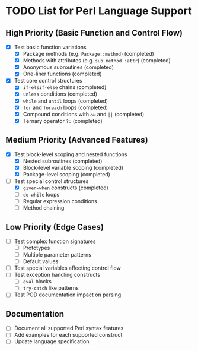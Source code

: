 # TODO List for Perl Language Support

## High Priority (Basic Function and Control Flow)
- [x] Test basic function variations
  - [x] Package methods (e.g. `Package::method`) (completed)
  - [x] Methods with attributes (e.g. `sub method :attr`) (completed)
  - [x] Anonymous subroutines (completed)
  - [x] One-liner functions (completed)
- [x] Test core control structures
  - [x] `if-elsif-else` chains (completed)
  - [x] `unless` conditions (completed)
  - [x] `while` and `until` loops (completed)
  - [x] `for` and `foreach` loops (completed)
  - [x] Compound conditions with `&&` and `||` (completed)
  - [x] Ternary operator `?:` (completed)

## Medium Priority (Advanced Features)
- [x] Test block-level scoping and nested functions
  - [x] Nested subroutines (completed)
  - [x] Block-level variable scoping (completed)
  - [x] Package-level scoping (completed)
- [ ] Test special control structures
  - [x] `given-when` constructs (completed)
  - [ ] `do-while` loops
  - [ ] Regular expression conditions
  - [ ] Method chaining

## Low Priority (Edge Cases)
- [ ] Test complex function signatures
  - [ ] Prototypes
  - [ ] Multiple parameter patterns
  - [ ] Default values
- [ ] Test special variables affecting control flow
- [ ] Test exception handling constructs
  - [ ] `eval` blocks
  - [ ] `try-catch` like patterns
- [ ] Test POD documentation impact on parsing

## Documentation
- [ ] Document all supported Perl syntax features
- [ ] Add examples for each supported construct
- [ ] Update language specification
